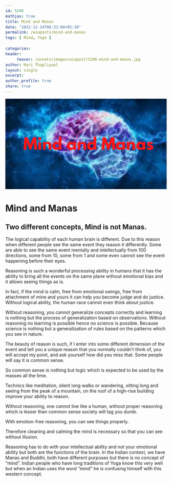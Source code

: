 ```yaml
---    
id: 5206   
mathjax: true     
title: Mind and Manas
date: "2022-12-14T08:33:00+05:30"   
permalink: /wiaposts/mind-and-manas
tags: [ Mind, Yoga ]       
   
categories:    
header:   
     teaser: /assets/images/wiapost/5206-mind-and-manas.jpg   
author: Hari Thapliyaal    
layout: single    
excerpt:     
author_profile: true    
share: true    
---   
```

   
![Classical Literature](/assets/images/wiapost/5206-mind-and-manas.jpg )   

# Mind and Manas   

## Two different concepts, Mind is not Manas.   

The logical capability of each human brain is different.
Due to this reason when different people see the same event they reason it differently.
Some are able to see the same event mentally and intellectually from 100 directions, some from 10, some from 1 and some even cannot see the event happening before their eyes.

Reasoning is such a wonderful processing ability in humans that it has the ability to bring all the events on the same plane without emotional bias and it allows seeing things as is.

In fact, if the mind is calm, free from emotional swings, free from attachment of mine and yours it can help you become judge and do justice. Without logical ability, the human race cannot even think about justice.

Without reasoning, you cannot generalize concepts correctly and learning is nothing but the process of generalization based on observations. Without reasoning no learning is possible hence no science is possible. Because science is nothing but a generalization of rules based on the patterns which you see in nature.

The beauty of reason is such, if I enter into some different dimension of the event and tell you a unique reason that you normally couldn’t think of, you will accept my point, and ask yourself how did you miss that. Some people will say it is common sense.

So common sense is nothing but logic which is expected to be used by the masses all the time.

Technics like meditation, silent long walks or wandering, sitting long and seeing from the peak of a mountain, on the roof of a high-rise building improve your ability to reason. 

Without reasoning, one cannot live like a human, without proper reasoning which is lesser than common sense society will tag you dumb.

With emotion-free reasoning, you can see things properly.

Therefore cleaning and calming the mind is necessary so that you can see without illusion.

Reasoning has to do with your intellectual ability and not your emotional ability but both are the functions of the brain. In the Indian context, we have Manas and Buddhi, both have different purposes but there is no concept of “mind”. Indian people who have long traditions of Yoga know this very well but when an Indian uses the word “mind” he is confusing himself with this western concept. 
